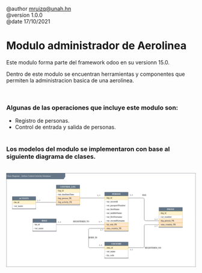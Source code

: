 @author mruizq@unah.hn <br>
@version 1.0.0 <br>
@date 17/10/2021 <br>

# Modulo administrador de Aerolinea
<p>
Este modulo forma parte del framework odoo en su versionn 15.0. 

Dentro de este modulo se encuentran herramientas y componentes que permiten la administracion basica de una aerolinea.
</p>
<br>

### Algunas de las operaciones que incluye este modulo son:
* Registro de personas.
* Control de entrada y salida de personas.
<br><br>

### Los modelos del modulo se implementaron con base al siguiente diagrama de clases.
<br>
<img src="airlineDatabse.png"/>

